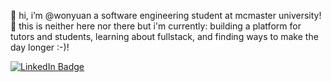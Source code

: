👋 hi, i’m @wonyuan a software engineering student at mcmaster university!
<br>
🌱 this is neither here nor there but i'm currently: building a platform for tutors and students, learning about fullstack, and finding ways to make the day longer :-)!

  <a href="https://linkedin.com/in/catherine-yang52">
    <img src="https://img.shields.io/badge/LinkedIn-blue?style=for-the-badge&logo=linkedin&logoColor=white" alt="LinkedIn Badge"/>
  </a>

<!---
wonyuan/wonyuan is a ✨ special ✨ repository because its `README.md` (this file) appears on your GitHub profile.
You can click the Preview link to take a look at your changes.
--->
